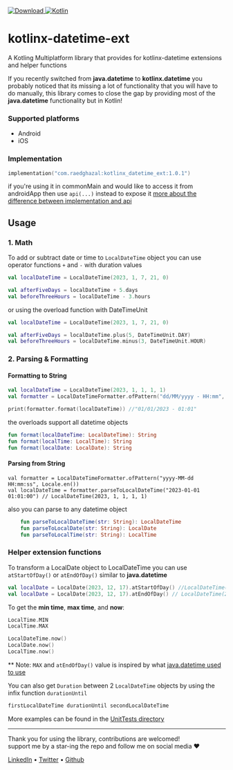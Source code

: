 [![Download](https://img.shields.io/maven-central/v/com.raedghazal/kotlinx_datetime_ext) ](https://repo1.maven.org/maven2/com/raedghazal/kotlinx_datetime_ext)
[![Kotlin](https://img.shields.io/badge/kotlin-1.9.21-blue.svg?logo=kotlin)](http://kotlinlang.org)
# kotlinx-datetime-ext
A Kotling Multiplatform library that provides for kotlinx-datetime extensions and helper functions

If you recently switched from **java.datetime** to **kotlinx.datetime** you probably noticed that its missing a lot of functionality that you will have to do manually, this library comes to close the gap by providing most of the **java.datetime** functionality but in Kotlin!


### Supported platforms
- Android
- iOS


### Implementation
```kt
implementation("com.raedghazal:kotlinx_datetime_ext:1.0.1")
```
if you're using it in commonMain and would like to access it from androidApp then use `api(...)` instead to expose it [more about the difference between implementation and api](https://stackoverflow.com/a/44419574/10834775)



## Usage


### 1. Math
To add or subtract date or time to `LocalDateTime` object
you can use operator functions `+` and `-` with duration values
```kt
val localDateTime = LocalDateTime(2023, 1, 7, 21, 0)

val afterFiveDays = localDateTime + 5.days
val beforeThreeHours = localDateTime - 3.hours
```

or using the overload function with DateTimeUnit
```kt
val localDateTime = LocalDateTime(2023, 1, 7, 21, 0)

val afterFiveDays = localDateTime.plus(5, DateTimeUnit.DAY)
val beforeThreeHours = localDateTime.minus(3, DateTimeUnit.HOUR)
```

### 2. Parsing & Formatting
#### Formatting to String

```kt
val localDateTime = LocalDateTime(2023, 1, 1, 1, 1)
val formatter = LocalDateTimeFormatter.ofPattern("dd/MM/yyyy - HH:mm", Locale.en())

print(formatter.format(localDateTime)) //"01/01/2023 - 01:01"
```
the overloads support all datetime objects
```kt
fun format(localDateTime: LocalDateTime): String
fun format(localTime: LocalTime): String
fun format(localDate: LocalDate): String
```

#### Parsing from String
```
val formatter = LocalDateTimeFormatter.ofPattern("yyyy-MM-dd HH:mm:ss", Locale.en())
val localDateTime = formatter.parseToLocalDateTime("2023-01-01 01:01:00") // LocalDateTime(2023, 1, 1, 1, 1)
```
also you can parse to any datetime object
```kt
    fun parseToLocalDateTime(str: String): LocalDateTime
    fun parseToLocalDate(str: String): LocalDate
    fun parseToLocalTime(str: String): LocalTime
```

### Helper extension functions

To transform a LocalDate object to LocalDateTime you can use `atStartOfDay()` or `atEndOfDay()` similar to **java.datetime**

```kt
val localDate = LocalDate(2023, 12, 17).atStartOfDay() //LocalDateTime(2023, 12, 17, 0, 0)
val localDate = LocalDate(2023, 12, 17).atEndOfDay() // LocalDateTime(2023, 12, 17, 23, 59, 59, 999999999)
```

To get the **min time**, **max time**, and **now**:
```kt
LocalTime.MIN
LocalTime.MAX

LocalDateTime.now()
LocalDate.now()
LocalTime.now()
```

** Note: `MAX` and `atEndOfDay()` value is inspired by what [java.datetime used to use](https://cs.android.com/android/platform/superproject/+/master:libcore/ojluni/src/main/java/java/time/LocalTime.java;drc=63ed7b354cbcc49d2f05037026921b59be49d342;l=128)

You can also get `Duration` between 2 `LocalDateTime` objects by using the infix function `durationUntil`
```kt
firstLocalDateTime durationUntil secondLocalDateTime
```

More examples can be found in the [UnitTests directory](https://github.com/RaedGhazal/kotlinx-datetime-ext/tree/main/shared/src/commonTest/kotlin/com/raedghazal/kotlinx_datetime_ext)

---
Thank you for using the library, contributions are welcomed!  
support me by a star-ing the repo and follow me on social media ❤️

[LinkedIn](https://www.linkedin.com/in/raed-o-ghazal/) • [Twitter](https://twitter.com/RaedOGhazal) • [Github](https://github.com/RaedGhazal)
